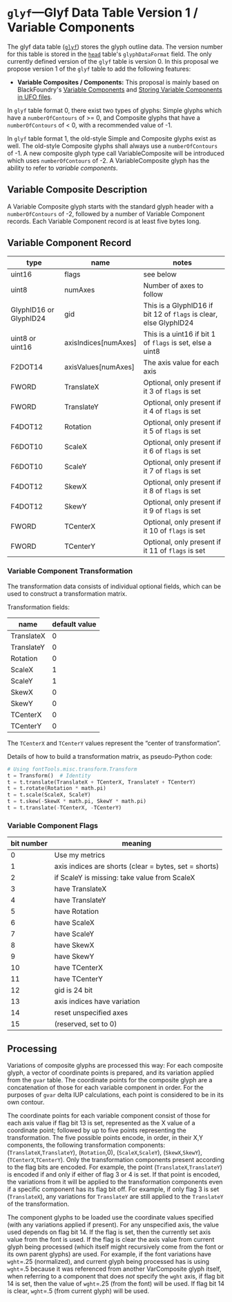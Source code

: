 # `glyf`—Glyf Data Table Version 1 / Variable Components

The glyf data table ([`glyf`](https://docs.microsoft.com/en-us/typography/opentype/spec/glyf)) stores the glyph outline data.  The version number for this table is stored in the [`head`](https://docs.microsoft.com/en-us/typography/opentype/spec/head) table's `glyphDataFormat` field.  The only currently defined version of the `glyf` table is version 0.  In this proposal we propose version 1 of the `glyf` table to add the following features:

* **Variable Composites / Components:** This proposal is mainly based on BlackFoundry's [Variable Components](https://github.com/BlackFoundryCom/variable-components-spec) and [Storing Variable Components in UFO files](https://github.com/BlackFoundryCom/variable-components-in-ufo).

In `glyf` table format 0, there exist two types of glyphs: Simple glyphs which have a `numberOfContours` of >= 0, and Composite glyphs that have a `numberOfContours` of < 0, with a recommended value of -1.

In `glyf` table format 1, the old-style Simple and Composite glyphs exist as well. The old-style Composite glyphs shall always use a `numberOfContours` of -1. A new composite glyph type call VariableComposite will be introduced which uses `numberOfContours` of -2. A VariableComposite glyph has the ability to refer to _variable components_.


## Variable Composite Description

A Variable Composite glyph starts with the standard glyph header with a `numberOfContours` of -2, followed by a number of Variable Component records. Each Variable Component record is at least five bytes long.


## Variable Component Record


| type | name | notes |
|-|-|-|
| uint16 | flags | see below |
| uint8 | numAxes | Number of axes to follow |
| GlyphID16 or GlyphID24 | gid | This is a GlyphID16 if bit 12 of `flags` is clear, else GlyphID24 |
| uint8 or uint16 | axisIndices[numAxes] | This is a uint16 if bit 1 of `flags` is set, else a uint8 |
| F2DOT14 | axisValues[numAxes] | The axis value for each axis |
| FWORD | TranslateX | Optional, only present if it 3 of `flags` is set |
| FWORD |  TranslateY | Optional, only present if it 4 of `flags` is set |
| F4DOT12 | Rotation | Optional, only present if it 5 of `flags` is set |
| F6DOT10 | ScaleX | Optional, only present if it 6 of `flags` is set |
| F6DOT10 | ScaleY | Optional, only present if it 7 of `flags` is set |
| F4DOT12 | SkewX | Optional, only present if it 8 of `flags` is set |
| F4DOT12 | SkewY | Optional, only present if it 9 of `flags` is set |
| FWORD | TCenterX | Optional, only present if it 10 of `flags` is set |
| FWORD |  TCenterY | Optional, only present if it 11 of `flags` is set |


### Variable Component Transformation

The transformation data consists of individual optional fields, which can be
used to construct a transformation matrix.

Transformation fields:

| name | default value |
|-|-|
| TranslateX | 0 |
| TranslateY | 0 |
| Rotation | 0 |
| ScaleX | 1 |
| ScaleY | 1 |
| SkewX | 0 |
| SkewY | 0 |
| TCenterX | 0 |
| TCenterY | 0 |

The `TCenterX` and `TCenterY` values represent the “center of transformation”.

Details of how to build a transformation matrix, as pseudo-Python code:

```python
# Using fontTools.misc.transform.Transform
t = Transform()  # Identity
t = t.translate(TranslateX + TCenterX, TranslateY + TCenterY)
t = t.rotate(Rotation * math.pi)
t = t.scale(ScaleX, ScaleY)
t = t.skew(-SkewX * math.pi, SkewY * math.pi)
t = t.translate(-TCenterX, -TCenterY)
```

### Variable Component Flags

| bit number | meaning |
|-|-|
| 0 | Use my metrics |
| 1 | axis indices are shorts (clear = bytes, set = shorts) |
| 2 | if ScaleY is missing: take value from ScaleX |
| 3 | have TranslateX |
| 4 | have TranslateY |
| 5 | have Rotation |
| 6 | have ScaleX |
| 7 | have ScaleY |
| 8 | have SkewX |
| 9 | have SkewY |
| 10 | have TCenterX |
| 11 | have TCenterY |
| 12 | gid is 24 bit |
| 13 | axis indices have variation |
| 14 | reset unspecified axes |
| 15 | (reserved, set to 0) |

## Processing

Variations of composite glyphs are processed this way: For each composite glyph, a vector of coordinate points is prepared, and its variation applied from the `gvar` table. The coordinate points for the composite glyph are a concatenation of those for each variable component in order. For the purposes of `gvar` delta IUP calculations, each point is considered to be in its own contour.

The coordinate points for each variable component consist of those for each axis value if flag bit 13 is set, represented as the X value of a coordinate point; followed by up to five points representing the transformation. The five possible points encode, in order, in their X,Y components, the following transformation components: (`TranslateX`,`TranslateY`), (`Rotation`,0), (`ScaleX`,`ScaleY`), (`SkewX`,`SkewY`), (`TCenterX`,`TCenterY`). Only the transformation components present according to the flag bits are encoded. For example, the point (`TranslateX`,`TranslateY`) is encoded if and only if either of flag 3 or 4 is set. If that point is encoded, the variations from it will be applied to the transformation components even if a specific component has its flag bit off. For example, if only flag 3 is set (`TranslateX`), any variations for `TranslateY` are still applied to the `TranslateY` of the transformation.

The component glyphs to be loaded use the coordinate values specified (with any variations applied if present). For any unspecified axis, the value used depends on flag bit 14. If the flag is set, then the currently set axis value from the font is used. If the flag is clear the axis value from current glyph being processed (which itself might recursively come from the font or its own parent glyphs) are used.  For example, if the font variations have `wght`=.25 (normalized), and current glyph being processed has is using `wght`=.5 because it was referenced from another VarComposite glyph itself, when referring to a component that does _not_ specify the `wght` axis, if flag bit 14 is set, then the value of `wght`=.25 (from the font) will be used. If flag bit 14 is clear, `wght`=.5 (from current glyph) will be used.
